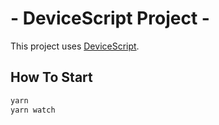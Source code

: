 # - DeviceScript Project -

This project uses [DeviceScript](https://microsoft.github.io/devicescript/).

## How To Start

```bash
yarn
yarn watch
```
